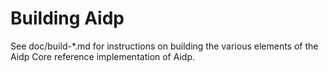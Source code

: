 Building Aidp
================

See doc/build-*.md for instructions on building the various
elements of the Aidp Core reference implementation of Aidp.
